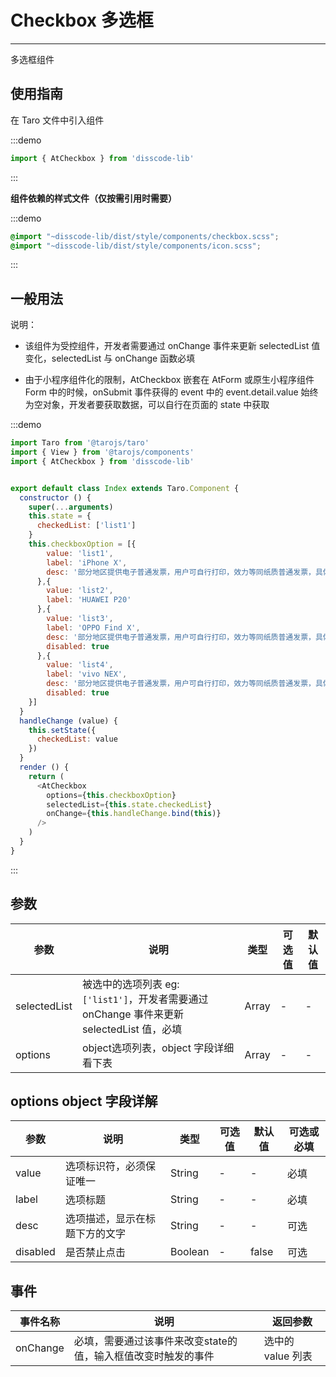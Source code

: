 # Checkbox 多选框

---
多选框组件

## 使用指南

在 Taro 文件中引入组件

:::demo
```js
import { AtCheckbox } from 'disscode-lib'
```
:::

**组件依赖的样式文件（仅按需引用时需要）**

:::demo
```scss
@import "~disscode-lib/dist/style/components/checkbox.scss";
@import "~disscode-lib/dist/style/components/icon.scss";
```
:::

## 一般用法

说明：

* 该组件为受控组件，开发者需要通过 onChange 事件来更新 selectedList 值变化，selectedList 与 onChange 函数必填

* 由于小程序组件化的限制，AtCheckbox 嵌套在 AtForm 或原生小程序组件 Form 中的时候，onSubmit 事件获得的 event 中的 event.detail.value 始终为空对象，开发者要获取数据，可以自行在页面的 state 中获取

:::demo

```js
import Taro from '@tarojs/taro'
import { View } from '@tarojs/components'
import { AtCheckbox } from 'disscode-lib'


export default class Index extends Taro.Component {
  constructor () {
    super(...arguments)
    this.state = {
      checkedList: ['list1']
    }
    this.checkboxOption = [{
        value: 'list1',
        label: 'iPhone X',
        desc: '部分地区提供电子普通发票，用户可自行打印，效力等同纸质普通发票，具体以实际出具的发票类型为准。'
      },{
        value: 'list2',
        label: 'HUAWEI P20'
      },{
        value: 'list3',
        label: 'OPPO Find X',
        desc: '部分地区提供电子普通发票，用户可自行打印，效力等同纸质普通发票，具体以实际出具的发票类型为准。',
        disabled: true
      },{
        value: 'list4',
        label: 'vivo NEX',
        desc: '部分地区提供电子普通发票，用户可自行打印，效力等同纸质普通发票，具体以实际出具的发票类型为准。',
        disabled: true
    }]
  }
  handleChange (value) {
    this.setState({
      checkedList: value
    })
  }
  render () {
    return (
      <AtCheckbox
        options={this.checkboxOption}
        selectedList={this.state.checkedList}
        onChange={this.handleChange.bind(this)}
      />
    )
  }
}

```

:::

## 参数

| 参数         | 说明                                  | 类型  | 可选值 | 默认值 |
| ------------ | ------------------------------------- | ----- | ------ | ------ |
| selectedList | 被选中的选项列表 eg: `['list1']`，开发者需要通过 onChange 事件来更新 selectedList 值，必填       | Array | -      | -      |
| options      | object选项列表，object 字段详细看下表 | Array | -      | -      |

## options object 字段详解

| 参数     | 说明     | 类型    | 可选值 | 默认值 | 可选或必填 |
| -------- | -------| ------- | ------ | ------ | ------- |
| value    | 选项标识符，必须保证唯一       | String  | -  | -  | 必填       |
| label    | 选项标题                       | String  | -      | -      | 必填       |
| desc     | 选项描述，显示在标题下方的文字 | String  | -      | -      | 可选       |
| disabled | 是否禁止点击                   | Boolean | -      | false  | 可选       |

## 事件

| 事件名称 | 说明                     | 返回参数          |
| -------- | ------------------------ | ----------------- |
| onChange | 必填，需要通过该事件来改变state的值，输入框值改变时触发的事件 | 选中的 value 列表 |
